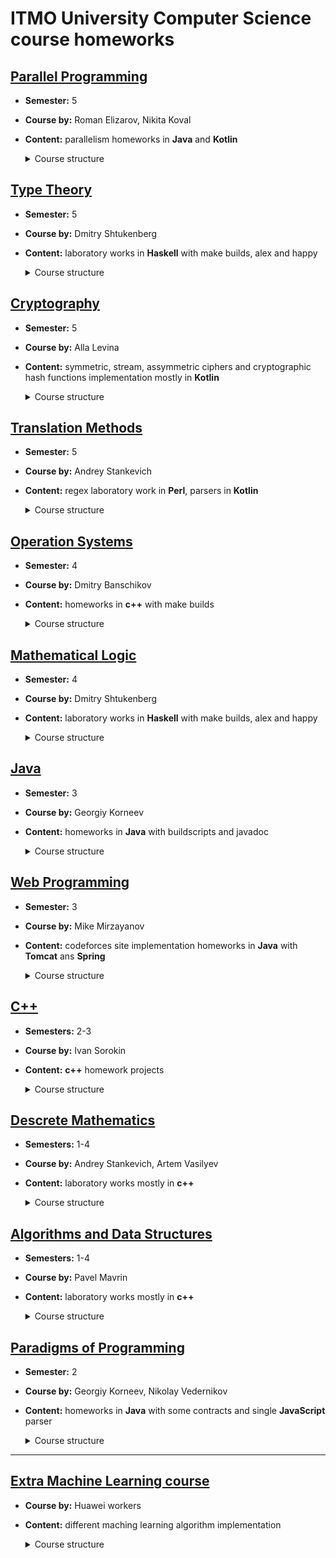 # ITMO University Computer Science course homeworks

## [Parallel Programming](parallel-programming)

- __Semester:__ 5

- __Course by:__ Roman Elizarov, Nikita Koval

- __Content:__ parallelism homeworks in **Java** and **Kotlin**

    <details>
        <summary>Course structure</summary>
        <ul>
            <li>
                <a href="parallel-programming/stack-elimination">stack with elimination</a>
            </li>
            <li>
                <a href="parallel-programming/msqueue">Michael Scott queue</a>
            </li>
            <li>
                <a href="parallel-programming/fine-grained-bank">fine grained bank</a>
            </li>
            <li>
                <a href="parallel-programming/linked-list-set">linked list set</a>
            </li>
            <li>
                <a href="parallel-programming/dijkstra">parallel dijkstra</a>
            </li>
            <li>
                <a href="parallel-programming/monotonic-clock">monotonic clock</a>
            </li>
            <li>
                <a href="parallel-programming/universal-construction">universal construction</a>
            </li>
            <li>
                <a href="parallel-programming/mcs-lock">mcs lock</a>
            </li>
            <li>
                <a href="parallel-programming/faa-queue">fetch-and-add queue</a>
            </li>
            <li>
                <a href="parallel-programming/synchronous-queue">synchronous queue</a>
            </li>
            <li>
                <a href="parallel-programming/lock-free-bank">lock free bank</a>
            </li>
            <li>
                <a href="parallel-programming/stm-bank">stm bank</a>
            </li>
            <li>
                <a href="parallel-programming/blocking-stack">blocking stack</a>
            </li>
        </ul>
    </details>

## [Type Theory](type-theory)

- __Semester:__ 5

- __Course by:__ Dmitry Shtukenberg

- __Content:__ laboratory works in **Haskell** with make builds, alex and happy

    <details>
        <summary>Course structure</summary>
        <ul>
            <li>
                Lambda expression parser: <a href="type-theory/1-lambda-expression-parsing-haskell">haskell version</a>, <a href="type-theory/1-lambda-expression-parsing-ocaml">ocaml version</a>
            </li>
            <li>
                <a href="type-theory/2-normalization">normalization</a>
            </li>
            <li>
                <a href="type-theory/3-type-deduction">expression type reducing</a>
            </li>
        </ul>
    </details>

## [Cryptography](cryptography)

- __Semester:__ 5

- __Course by:__ Alla Levina

- __Content:__ symmetric, stream, assymmetric ciphers and cryptographic hash functions implementation mostly in **Kotlin**

    <details>
        <summary>Course structure</summary>
        <ul>
            <li><b>Symmetric Ciphers</b>
                <ul>
                    <li>
                        <a href="cryptography/kasiski-examination">Kasiski examination</a>: hacking Vigenere cipher
                    </li>
                    <li>
                        <a href="cryptography/des">des cipher</a> (Data Encryption Standard)
                    </li>
                    <li>
                        <a href="cryptography/serpent">serpent cipher</a>: Advanced Encryption Standard contest second place
                    </li>
                </ul>
            </li>
            <li><b>Stream Ciphers</b>
                <ul>
                    <li>
                        <a href="cryptography/rc4">rc4</a>: simpliest stream cipher
                    </li>
                    <li>
                        <a href="cryptography/comp128">a5 and comp128</a>: implementation of the A3, A5 and A8 functions defined in the GSM standard </br> A3 is used to authenticate the mobile station to the network. A8 is used to generate the session key used by A5 to encrypt the data transmitted between the mobile station and the BTS
                    </li>
                </ul>
            </li>
            <li><b>Assymmetric Ciphers</b>
                <ul>
                    <li>
                        <a href="cryptography/rsa">rsa</a>: simpliest modulo operation based assymmetric cipher, one of the first public-key cryptosystems and is widely used for secure data transmission
                    </li>
                </ul>
            </li>
            <li><b>Cryptographic Hash Functions</b>
                <ul>
                    <li>
                        <a href="cryptography/cubehash">CubeHash</a>: a cryptographic hash function submitted to the NIST hash function competition, SHA-3 semi-finalist
                    </li>
                </ul>
            </li>
    </details>

## [Translation Methods](translation-methods)

- __Semester:__ 5

- __Course by:__ Andrey Stankevich

- __Content:__ regex laboratory work in **Perl**, parsers in **Kotlin**

    <details>
        <summary>Course structure</summary>
        <ul>
            <li>
                <a href="translation-methods/regular-expressions">Regular Expressions in Perl</a>
            </li>
            <li>
                Manual building top-to-bottom syntax analyzers: <a href="translation-methods/c-function-header">c function headers</a>
            </li>
            <li>
                Using automatic analyzers generators Bison or ANTLR: <a href="translation-methods/functional2imperative">functional to imperative language translation</a>
            </li>
            <li>
                <a href="https://github.com/nothingelsematters/lalr-generator">LALR parser generator</a>
            </li>
        </ul>
    </details>

## [Operation Systems](operation-systems)

- __Semester:__ 4

- __Course by:__ Dmitry Banschikov

- __Content:__ homeworks in **c++** with make builds

    <details>
        <summary>Course structure</summary>
        <ul>
        <li>
            <a href="operation-systems/terminal">Interpreter</a>
        </li>
        <li>
            <a href="operation-systems/find">Find utility subset</a>
        </li>
        <li>
            <a href="operation-systems/pseudo-jit">Piece of JIT complier</a>
        </li>
        <li>
            <a href="operation-systems/libs-acquaintance">Introduction to libraries</a>
        </li>
        <li>
            <a href="operation-systems/synchronous-spcket-service">Introduction to sockets</a>
        </li>
        <li>
            <a href="operation-systems/net-descriptor-passing">Introduction to descriptors transferring and IPC</a>
        </li>
        <li>
            <a href="operation-systems/sigsegv-handler">Signals handling</a>
        </li>
        </ul>
    </details>

## [Mathematical Logic](mathematical-logic)

- __Semester:__ 4

- __Course by:__ Dmitry Shtukenberg

- __Content:__ laboratory works in **Haskell** with make builds, alex and happy

    <details>
        <summary>Course structure</summary>
        <ul>
            <li>
                <a href="mathematical-logic/1-expression-parser">expression parser</a>
            </li>
            <li>
                <a href="mathematical-logic/2-proof-minimization">proof minimization</a>
            </li>
            <li>
                <a href="mathematical-logic/3-intuitionistic-proof-conversion">intuitionistic proof conversion</a>
            </li>
            <li>
                <a href="mathematical-logic/4-propositional-calculus-completeness">propositional calculus completeness</a>
            </li>
            <li>
                <a href="mathematical-logic/5-formal-arithmetic-proof-check">formal arithmetic proof check</a>
            </li>
        </ul>
    </details>

## [Java](java)

- __Semester:__ 3

- __Course by:__ Georgiy Korneev

- __Content:__ homeworks in **Java** with buildscripts and javadoc

    <details>
        <summary>Course structure</summary>
        <ul>
            <li>
                <a href="java/1-recursive-walk">recursive walk</a>
            </li>
            <li>
                <a href="java/2-array-set">array set</a>
            </li>
            <li>
                <a href="java/3-student-db">student db</a>
            </li>
            <li>
                <a href="java/4-implementor">implementor</a>
            </li>
            <li>
                <a href="java/5-jarimplementor">jar implementor</a>
            </li>
            <li>
                <a href="java/6-javadoc">javadoc</a>
            </li>
            <li>
                <a href="java/7-iterative-parallelism">iterative parallelism</a>
            </li>
            <li>
                <a href="java/8-parallel-mapper">parallel mapper</a>
            </li>
            <li>
                <a href="java/9-web-crawler">web crawler</a>
            </li>
            <li>
                <a href="java/10-hello-udp">hello udp</a>
            </li>
            <li>
                <a href="java/11-private-persons">private persons</a>
            </li>
        </ul>
    </details>

## [Web Programming](web)

- __Semester:__ 3

- __Course by:__ Mike Mirzayanov

- __Content:__ codeforces site implementation homeworks in **Java** with **Tomcat** ans **Spring**

    <details>
        <summary>Course structure</summary>
        <ul>
        <li>
            <a href="web/1-server">HTTP (cURL usage, HTTP-requests, simple HTTP server)</a>
        </li>
        <li>
            <a href="web/2-front">Верстка (HTML + CSS)</a>
        </li>
        <li>
            <a href="web/3-servlets">Servlet API (Tomcat, JSON, CaptchaFilter)</a>
        </li>
        <li>
            <a href="web/4-login">Servlet API 2 (Java reflection, file database, Freemaker)</a>
        </li>
        <li>
            <a href="web/5-webmail">SQL (SQL basics, refactoring with Java reflection, MariaDB)</a>
        </li>
        <li>
            <a href="web/6-js">AJAX (Javascript, AJAX)</a>
        </li>
        <li>
            <a href="web/7-spring">Spring (Spring Boot)</a>
        </li>
        <li>
            <a href="web/8-table-relations">Spring (OneToMany, ManyToOne, ManyToMany relations)</a>
        </li>
        <li>
            <a href="web/9-vue-js">Vue.js (Basics)</a>
        </li>
        <li>
            <a href="web/10-spring-api">Spring Rest API w/ Vue.js frontend</a>
        </li>
        </ul>
    </details>

## [C++](c++)

- __Semesters:__ 2-3

- __Course by:__ Ivan Sorokin

- __Content:__ **c++** homework projects

    <details>
        <summary>Course structure </summary>
        <ul>
        <li>
        <a href="https://github.com/nothingelsematters/similar-files">Similar Files Finder</a>: An utility to find files with similar content in directories
        <li>
        <a href="https://github.com/nothingelsematters/substring-finder">Substring Finder</a>: An utility to find the given substring in directories
        <li>
        <a href="https://github.com/nothingelsematters/function">Function</a>: <code>std::function</code> implementation
        </ul>
    </details>

## [Descrete Mathematics](discrete-maths)

- __Semesters:__ 1-4

- __Course by:__ Andrey Stankevich, Artem Vasilyev

- __Content:__ laboratory works mostly in **c++**

    <details>
        <summary>Course structure</summary>
        <ul>
        <li>
            <a href="descrete-maths/probability">Probability</a>
        </li>
        <li>
            <a href="descrete-maths/languages">Language Theory and Automats</a>
        </li>
        <li>Context Free Grammars</li>
        <li>
            <a href="descrete-maths/hamilton-path">Hamilton Paths</a>
        </li>
        <li>
            <a href="descrete-maths/graph-planarity">Graph Planarity</a>
        </li>
        <li>
            <a href="descrete-maths/generating-function">Generating Function</a>
        </li>
        <li>
            <a href="descrete-maths/turing-machine">Turing machine</a>
        </li>
        </ul>
    </details>

## [Algorithms and Data Structures](algorithms-and-data-structures)

- __Semesters:__ 1-4

- __Course by:__ Pavel Mavrin

- __Content:__ laboratory works mostly in **c++**

    <details>
        <summary>Course structure</summary>
        <ul>
        <li>
            <a href="algorithms-and-data-structures/dynamic-programming">Dynamic Programming</a>
        </li>
        <li>
            <a href="algorithms-and-data-structures/egment-tree">Segment Tree</a>
        </li>
        <li>
            <a href="algorithms-and-data-structures/binary-search-tree">Binary Search Tree</a>
        </li>
        <li>
            <a href="algorithms-and-data-structures/tree-algorithms">Tree Algorithms: LCA, Link-Cut, etc</a>
        </li>
        <li>
            <a href="algorithms-and-data-structures/greed">Greed Algorithms</a>
        </li>
        <li>
            <a href="algorithms-and-data-structures/graphs">Graphs</a>
        </li>
        <li>
            <a href="algorithms-and-data-structures/minimum-path">Minimum Paths</a>
        </li>
        <li>
            <a href="algorithms-and-data-structures/strings">Strings</a>
        </li>
        <li>
            <a href="algorithms-and-data-structures/flow-and-matching">Maximum Flow And Matching</a>
        </li>
        <li>
            <a href="algorithms-and-data-structures/maximum-flow-minimum-cost">Maximum Flow Minimum Cost</a>
        </li>
        <li>
            <a href="algorithms-and-data-structures/mathematic">Mathematic</a>
        </li>
        </ul>
    </details>

## [Paradigms of Programming](paradigms-of-programming)

- __Semester:__ 2

- __Course by:__ Georgiy Korneev, Nikolay Vedernikov

- __Content:__ homeworks in **Java** with some contracts and single **JavaScript** parser

    <details>
        <summary>Course structure</summary>
        <ul>
            <li>
                <a href="paradigms-of-programming/1-calc-sah256">calc sha256</a>
            </li>
            <li>
                <a href="paradigms-of-programming/2-binary-search">binary search</a>
            </li>
            <li>
                <a href="paradigms-of-programming/3-array-queue">array queue</a>
            </li>
            <li>
                <a href="paradigms-of-programming/4-queue">queue</a>
            </li>
            <li>
                <a href="paradigms-of-programming/5-evaluate">evaluate</a>
            </li>
            <li>
                <a href="paradigms-of-programming/6-expression-parser">expression parser</a>
            </li>
            <li>
                <a href="paradigms-of-programming/7-exceptions">exceptions</a>
            </li>
            <li>
                <a href="paradigms-of-programming/9-functional-expression">functional expression</a>
            </li>
            <li>
                <a href="paradigms-of-programming/10-object-expression">object expression</a>
            </li>
        </ul>
    </details>

---

## [Extra Machine Learning course](machine-learning)

- __Course by:__ Huawei workers

- __Content:__ different maching learning algorithm implementation

    <details>
        <summary>Course structure</summary>
        <ul>
            <li>
                <a href="machine-learning/kNN">kNN classifying method</a>
            </li>
            <li>
                <a href="machine-learning/linear-regression">linear regression</a>: using stochastic gradient descent with momentum and matrix method
            </li>
            <li>
                <a href="machine-learning/small-tasks">different tasks</a>
            </li>
        </ul>
    </details>
